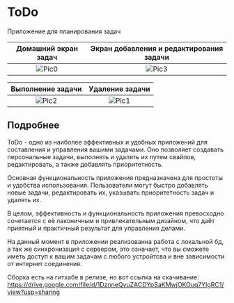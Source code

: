 # ToDo

Приложение для планирования задач

Домашний экран задач           | Экран добавления и редактирования задачи
:-------------------------:|:-------------------------:
![Pic0](https://github.com/KonstInt/todo_yandex/assets/58230320/85d07f39-5d11-44b1-899d-13ce3efea82e)  | ![Pic3](https://github.com/KonstInt/todo_yandex/assets/58230320/02c46ec7-5ecd-4fcf-8e8b-228e37d43741) 

Выполнение задачи             |  Удаление задачи
:-------------------------:|:-------------------------:
![Pic2](https://github.com/KonstInt/todo_yandex/assets/58230320/2bb99cfc-b315-4a65-821b-e3ad3d70d294)| ![Pic1](https://github.com/KonstInt/todo_yandex/assets/58230320/67445343-cf3f-444a-a5c6-614dc1333ac5)




## Подробнее

ToDo - одно из наиболее эффективных и удобных приложений для составления и управления вашими задачами. Оно позволяет создавать персональные задачи, выполнять и удалять их путем свайпов, редактировать, а также добавлять приоритетность.

Основная функциональность приложения предназначена для простоты и удобства использования. Пользователи могут быстро добавлять новые задачи, редактировать их, указывать приоритетность задач и удалять их.

В целом, эффективность и функциональность приложения превосходно сочетается с её лаконичным и привлекательным дизайном, что даёт приятный и практичный результат для управления делами.

На данный момент в приложении реализованна работа с локальной бд, а так же синхронизация с сервером, это означает, что вы сможете иметь доступ к вашим задачам с любого устройтсва и вне зависимости от интернет соединения.


Сборка есть на гитхабе в релизе, но вот ссылка на скачивание:
https://drive.google.com/file/d/1DznneQyuZACDYpSaKMwjOKOuq7YlgRC1/view?usp=sharing
